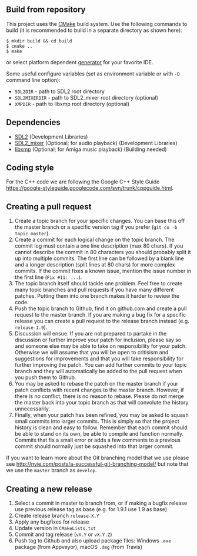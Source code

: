 
Build from repository
----------------------------

This project uses the [CMake](https://cmake.org) build system.
Use the following commands to build (it is recommended to build in a separate directory as shown here):

``` shell
$ mkdir build && cd build
$ cmake ..
$ make
```
or select platform dependent [generator](https://cmake.org/cmake/help/v3.0/manual/cmake-generators.7.html) for your favorite IDE.

Some useful configure variables (set as environment variable or with `-D` command line option):

* `SDL2DIR` - path to SDL2 root directory
* `SDL2MIXERDIR` - path to SDL2_mixer root directory (optional)
* `XMPDIR` - path to libxmp root directory (optional)

Dependencies
------------

* [SDL2](https://www.libsdl.org/download-2.0.php) (Development Libraries)
* [SDL2_mixer](https://www.libsdl.org/projects/SDL_mixer/) (Optional; for audio playback) (Development Libraries)
* [libxmp](http://xmp.sourceforge.net/) (Optional; for Amiga music playback) (Building needed)

Coding style
------------

For the C++ code we are following the Google C++ Style Guide
<https://google-styleguide.googlecode.com/svn/trunk/cppguide.html>.

Creating a pull request
-----------------------

1. Create a topic branch for your specific changes. You can base this off the
   master branch or a specific version tag if you prefer (`git co -b topic master`).
2. Create a commit for each logical change on the topic branch. The commit log
   must contain a one line description (max 80 chars). If you cannot describe
   the commit in 80 characters you should probably split it up into multiple
   commits. The first line can be followed by a blank line and a longer
   description (split lines at 80 chars) for more complex commits. If the commit
   fixes a known issue, mention the issue number in the first line (`Fix #11:
   ...`).
3. The topic branch itself should tackle one problem. Feel free to create many
   topic branches and pull requests if you have many different patches. Putting
   them into one branch makes it harder to review the code.
4. Push the topic branch to Github, find it on github.com and create a pull
   request to the master branch. If you are making a bug fix for a specific
   release you can create a pull request to the release branch instead
   (e.g. `release-1.9`).
5. Discussion will ensue. If you are not prepared to partake in the discussion
   or further improve your patch for inclusion, please say so and someone else
   may be able to take on responsibility for your patch. Otherwise we will
   assume that you will be open to critisism and suggestions for improvements
   and that you will take responsibility for further improving the patch. You
   can add further commits to your topic branch and they will automatically be
   added to the pull request when you push them to Github.
6. You may be asked to rebase the patch on the master branch if your patch
   conflicts with recent changes to the master branch. However, if there is no
   conflict, there is no reason to rebase. Please do not merge the master back
   into your topic branch as that will convolute the history unnecessarily.
7. Finally, when your patch has been refined, you may be asked to squash small
   commits into larger commits. This is simply so that the project history is
   clean and easy to follow. Remember that each commit should be able to stand
   on its own, be able to compile and function normally. Commits that fix a
   small error or adds a few comments to a previous commit should normally just
   be squashed into that larger commit.

If you want to learn more about the Git branching model that we use please see
<http://nvie.com/posts/a-successful-git-branching-model/> but note that we use
the `master` branch as `develop`.


Creating a new release
----------------------

1. Select a commit in master to branch from, or if making a bugfix release
   use previous release tag as base (e.g. for 1.9.1 use 1.9 as base)
2. Create release branch `release-X.Y`
3. Apply any bugfixes for release
4. Update version in `CMakeLists.txt`
5. Commit and tag release (`vX.Y` or `vX.Y.Z`)
6. Push tag to Github and also upload package files: Windows `.exe` package (from Appveyor), macOS `.dmg` (from Travis)
